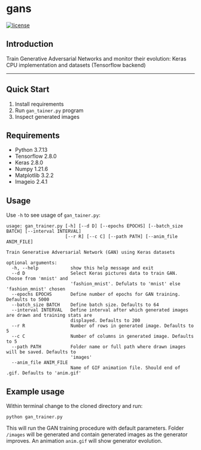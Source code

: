 # gans

[![license](https://img.shields.io/github/license/mashape/apistatus.svg)](LICENSE)

## Introduction

Train Generative Adversarial Networks and monitor their evolution: Keras CPU implementation and datasets (Tensorflow backend)

---

## Quick Start

1. Install requirements
2. Run `gan_tainer.py` program
3. Inspect generated images

## Requirements

- Python        3.7.13
- Tensorflow    2.8.0
- Keras         2.8.0
- Numpy         1.21.6
- Matplotlib    3.2.2
- Imageio       2.4.1

## Usage

Use `-h` to see usage of `gan_tainer.py`:

```
usage: gan_trainer.py [-h] [--d D] [--epochs EPOCHS] [--batch_size BATCH] [--interval INTERVAL]
                      [--r R] [--c C] [--path PATH] [--anim_file ANIM_FILE]

Train Generative Adversarial Network (GAN) using Keras datasets

optional arguments:
  -h, --help            show this help message and exit
  --d D                 Select Keras pictures data to train GAN. Choose from 'mnist' and
                        'fashion_mnist'. Defulats to 'mnist' else 'fashion_mnist' chosen
  --epochs EPOCHS       Define number of epochs for GAN training. Defaults to 5000
  --batch_size BATCH    Define batch size. Defaults to 64
  --interval INTERVAL   Define interval after which generated images are drawn and training stats are
                        displayed. Defaults to 200
  --r R                 Number of rows in generated image. Defaults to 5
  --c C                 Number of columns in generated image. Defaults to 5
  --path PATH           Folder name or full path where drawn images will be saved. Defaults to
                        'images'
  --anim_file ANIM_FILE
                        Name of GIF animation file. Should end of .gif. Defaults to 'anim.gif'
```

## Example usage

Within terminal change to the cloned directory and run:

`python gan_trainer.py`

This will run the GAN training procedure with default parameters. Folder `/images` will be generated and contain generated images as the generator improves. An animation `anim.gif` will show generator evolution. 
